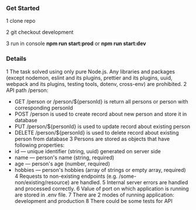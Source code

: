 ### Get Started

1 clone repo

2 git checkout development

3 run in console **npm run start:prod** or **npm run start:dev**

### Details

1 The task solved using only pure Node.js. Any libraries and packages (except nodemon, eslint and its plugins, prettier and its plugins, uuid, webpack and its plugins, testing tools, dotenv, cross-env) are prohibited.
2 API path /person:
 - GET /person or /person/${personId} is return all persons or person with corresponding personId
 - POST /person is used to create record about new person and store it in database
 - PUT /person/${personId} is used to update record about existing person
 - DELETE /person/${personId} is used to delete record about existing person from database
3 Persons are stored as objects that have following properties:
 - id — unique identifier (string, uuid) generated on server side
 - name — person's name (string, required)
 - age — person's age (number, required)
 - hobbies — person's hobbies (array of strings or empty array, required)
4 Requests to non-existing endpoints (e.g. /some-non/existing/resource) are handled.
5 Internal server errors are handled and processed correctly.
6 Value of port on which application is running are stored in .env file.
7 There are 2 modes of running application: development and production
8 There could be some tests for API
